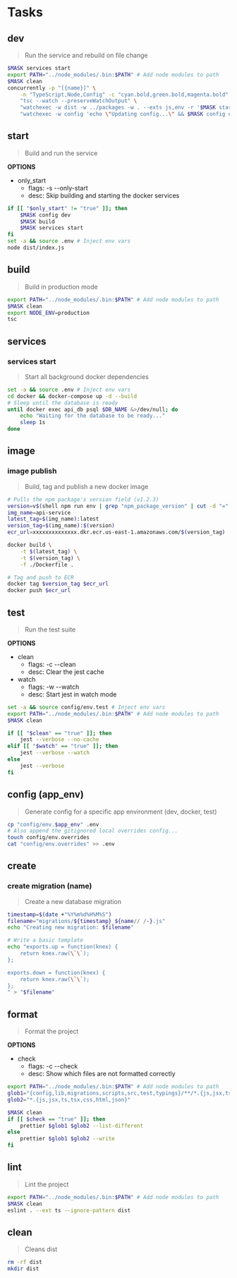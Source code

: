 # Tasks





## dev
> Run the service and rebuild on file change

~~~bash
$MASK services start
export PATH="../node_modules/.bin:$PATH" # Add node modules to path
$MASK clean
concurrently -p "[{name}]" \
    -n "TypeScript,Node,Config" -c "cyan.bold,green.bold,magenta.bold" \
    "tsc --watch --preserveWatchOutput" \
    "watchexec -w dist -w ../packages -w . --exts js,env -r '$MASK start -s'" \
    "watchexec -w config 'echo \"Updating config...\" && $MASK config dev'"
~~~





## start
> Build and run the service

**OPTIONS**
* only_start
    * flags: -s --only-start
    * desc: Skip building and starting the docker services

~~~bash
if [[ "$only_start" != "true" ]]; then
    $MASK config dev
    $MASK build
    $MASK services start
fi
set -a && source .env # Inject env vars
node dist/index.js
~~~





## build
> Build in production mode

~~~bash
export PATH="../node_modules/.bin:$PATH" # Add node modules to path
$MASK clean
export NODE_ENV=production
tsc
~~~





## services

### services start
> Start all background docker dependencies

~~~bash
set -a && source .env # Inject env vars
cd docker && docker-compose up -d --build
# Sleep until the database is ready
until docker exec api_db psql $DB_NAME &>/dev/null; do
    echo "Waiting for the database to be ready..."
    sleep 1s
done
~~~





## image

### image publish
> Build, tag and publish a new docker image

~~~bash
# Pulls the npm package's version field (v1.2.3)
version=v$(shell npm run env | grep "npm_package_version" | cut -d "=" -f2)
img_name=api-service
latest_tag=$(img_name):latest
version_tag=$(img_name):$(version)
ecr_url=xxxxxxxxxxxxxx.dkr.ecr.us-east-1.amazonaws.com/$(version_tag)

docker build \
    -t $(latest_tag) \
    -t $(version_tag) \
    -f ./Dockerfile .

# Tag and push to ECR
docker tag $version_tag $ecr_url
docker push $ecr_url
~~~





## test

> Run the test suite

**OPTIONS**
* clean
    * flags: -c --clean
    * desc: Clear the jest cache
* watch
    * flags: -w --watch
    * desc: Start jest in watch mode

~~~bash
set -a && source config/env.test # Inject env vars
export PATH="../node_modules/.bin:$PATH" # Add node modules to path
$MASK clean

if [[ "$clean" == "true" ]]; then
    jest --verbose --no-cache
elif [[ "$watch" == "true" ]]; then
    jest --verbose --watch
else
    jest --verbose
fi
~~~





## config (app_env)
> Generate config for a specific app environment (dev, docker, test)

~~~bash
cp "config/env.$app_env" .env
# Also append the gitignored local overrides config...
touch config/env.overrides
cat "config/env.overrides" >> .env
~~~





## create

### create migration (name)
> Create a new database migration

~~~bash
timestamp=$(date +"%Y%m%d%H%M%S")
filename="migrations/${timestamp}_${name// /-}.js"
echo "Creating new migration: $filename"

# Write a basic template
echo "exports.up = function(knex) {
    return knex.raw(\`\`);
};

exports.down = function(knex) {
    return knex.raw(\`\`);
};
" > "$filename"
~~~





## format

> Format the project

**OPTIONS**
* check
    * flags: -c --check
    * desc: Show which files are not formatted correctly

~~~bash
export PATH="../node_modules/.bin:$PATH" # Add node modules to path
glob1="{config,lib,migrations,scripts,src,test,typings}/**/*.{js,jsx,ts,tsx,css,html,json}"
glob2="*.{js,jsx,ts,tsx,css,html,json}"

$MASK clean
if [[ $check == "true" ]]; then
    prettier $glob1 $glob2 --list-different
else
    prettier $glob1 $glob2 --write
fi
~~~





## lint
> Lint the project

~~~bash
export PATH="../node_modules/.bin:$PATH" # Add node modules to path
$MASK clean
eslint . --ext ts --ignore-pattern dist
~~~





## clean
> Cleans dist

~~~sh
rm -rf dist
mkdir dist
~~~
